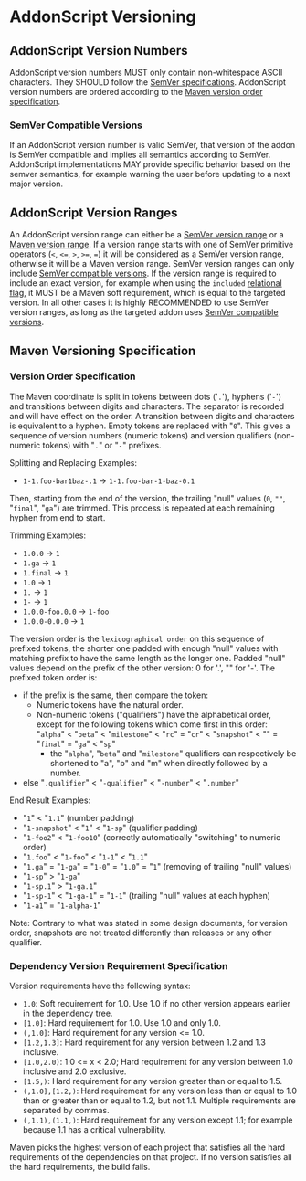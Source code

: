 # AddonScript Versioning

## AddonScript Version Numbers

AddonScript version numbers MUST only contain non-whitespace ASCII characters. They SHOULD follow the
[SemVer specifications](https://semver.org/spec/v2.0.0.html). AddonScript version numbers are ordered
according to the [Maven version order specification](#version-order-specification). 

### SemVer Compatible Versions

If an AddonScript version number is valid SemVer, that version of the addon is SemVer compatible and implies 
all semantics according to SemVer. AddonScript implementations MAY provide specific behavior based on the 
semver semantics, for example warning the user before updating to a next major version.

## AddonScript Version Ranges

An AddonScript version range can either be a [SemVer version range](https://github.com/semver/semver/pull/584)
or a [Maven version range](#dependency-version-requirement-specification). If a version range starts with one
of SemVer primitive operators (`<`, `<=`, `>`, `>=`, `=`) it will be considered as a SemVer version range, 
otherwise it will be a Maven version range. SemVer version ranges can only include
[SemVer compatible versions](#semver-compatible-versions). If the version range is required to include
an exact version, for example when using the `included` [relational flag](./flags.md#relational-flags),
it MUST be a Maven soft requirement, which is equal to the targeted version. In all other cases
it is highly RECOMMENDED to use SemVer version ranges, as long as the targeted addon uses 
[SemVer compatible versions](#semver-compatible-versions).

## Maven Versioning Specification

### Version Order Specification

The Maven coordinate is split in tokens between dots ('`.`'), hyphens ('`-`') and transitions between digits and characters. The separator is recorded and will have effect on the order. A transition between digits and characters is equivalent to a hyphen. Empty tokens are replaced with "`0`". This gives a sequence of version numbers (numeric tokens) and version qualifiers (non-numeric tokens) with "`.`" or "`-`" prefixes.

Splitting and Replacing Examples:

- `1-1.foo-bar1baz-.1` -> `1-1.foo-bar-1-baz-0.1`

Then, starting from the end of the version, the trailing "null" values (`0`, `""`, "`final`", "`ga`") are trimmed. This process is repeated at each remaining hyphen from end to start.

Trimming Examples:

- `1.0.0` -> `1`
- `1.ga` -> `1`
- `1.final` -> `1`
- `1.0` -> `1`
- `1.` -> `1`
- `1-` -> `1`
- `1.0.0-foo.0.0` -> `1-foo`
- `1.0.0-0.0.0` -> `1`

The version order is the `lexicographical order` on this sequence of prefixed tokens, the shorter one padded with enough "null" values with matching prefix to have the same length as the longer one. Padded "null" values depend on the prefix of the other version: 0 for '.', "" for '-'. The prefixed token order is:

- if the prefix is the same, then compare the token:
    - Numeric tokens have the natural order.
    - Non-numeric tokens ("qualifiers") have the alphabetical order, except for the following tokens which come first in this order:
"`alpha`" < "`beta`" < "`milestone`" < "`rc`" = "`cr`" < "`snapshot`" < "" = "`final`" = "`ga`" < "`sp`"
        - the "`alpha`", "`beta`" and "`milestone`" qualifiers can respectively be shortened to "a", "b" and "m" when directly followed by a number.
- else "`.qualifier`" < "`-qualifier`" < "`-number`" < "`.number`"


End Result Examples:

- "`1`" < "`1.1`" (number padding)
- "`1-snapshot`" < "`1`" < "`1-sp`" (qualifier padding)
- "`1-foo2`" < "`1-foo10`" (correctly automatically "switching" to numeric order)
- "`1.foo`" < "`1-foo`" < "`1-1`" < "`1.1`"
- "`1.ga`" = "`1-ga`" = "`1-0`" = "`1.0`" = "`1`" (removing of trailing "null" values)
- "`1-sp`" > "`1-ga`"
- "`1-sp.1`" > "`1-ga.1`"
- "`1-sp-1`" < "`1-ga-1`" = "`1-1`" (trailing "null" values at each hyphen)
- "`1-a1`" = "`1-alpha-1`"

Note: Contrary to what was stated in some design documents, for version order, snapshots are not treated differently than releases or any other qualifier.

### Dependency Version Requirement Specification

Version requirements have the following syntax:

- `1.0`: Soft requirement for 1.0. Use 1.0 if no other version appears earlier in the dependency tree.
- `[1.0]`: Hard requirement for 1.0. Use 1.0 and only 1.0.
- `(,1.0]`: Hard requirement for any version <= 1.0.
- `[1.2,1.3]`: Hard requirement for any version between 1.2 and 1.3 inclusive.
- `[1.0,2.0)`: 1.0 <= x < 2.0; Hard requirement for any version between 1.0 inclusive and 2.0 exclusive.
- `[1.5,)`: Hard requirement for any version greater than or equal to 1.5.
- `(,1.0],[1.2,)`: Hard requirement for any version less than or equal to 1.0 than or greater than or equal to 1.2, but not 1.1. Multiple requirements are separated by commas.
- `(,1.1),(1.1,)`: Hard requirement for any version except 1.1; for example because 1.1 has a critical vulnerability.

Maven picks the highest version of each project that satisfies all the hard requirements of the dependencies on that project. If no version satisfies all the hard requirements, the build fails.